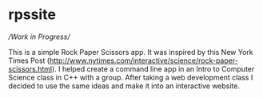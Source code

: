 # rpssite

*/*Work in Progress*/*

This is a simple Rock Paper Scissors app. It was inspired by this New York Times Post (http://www.nytimes.com/interactive/science/rock-paper-scissors.html). I helped create a command line app in an Intro to Computer Science class in C++ with a group. After taking a web development class I decided to use the same ideas and make it into an interactive website. 
